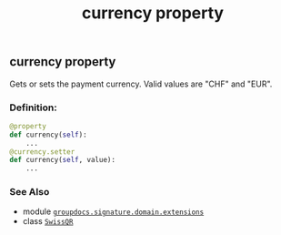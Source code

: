 ﻿---
title: currency property
second_title: GroupDocs.Signature for Python via .NET API References
description: 
type: docs
url: /python-net/groupdocs.signature.domain.extensions/swissqr/currency/
is_root: false
weight: 70
---

## currency property


Gets or sets the payment currency.
Valid values are "CHF" and "EUR".
### Definition:
```python
@property
def currency(self):
    ...
@currency.setter
def currency(self, value):
    ...
```

### See Also
* module [`groupdocs.signature.domain.extensions`](../../)
* class [`SwissQR`](/signature/python-net/groupdocs.signature.domain.extensions/swissqr)
